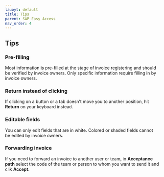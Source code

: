 ```yaml
---
lauoyt: default
title: Tips
parent: SAP Easy Access
nav_order: 4
---
```

## Tips
### Pre-filling
Most information is pre-filled at the stage of invoice registering and should be verified by invoice owners. Only specific information require filling in by invoice owners. 

### Return instead of clicking 
If clicking on a button or a tab doesn’t move you to another position, hit **Return** on your keyboard instead. 

### Editable fields
You can only edit fields that are in white. Colored or shaded fields cannot be edited by invoice owners. 

### Forwarding invoice
If you need to forward an invoice to another user or team, in **Acceptance path** select the code of the team or person to whom you want to send it and clik **Accept**.
